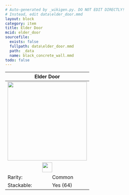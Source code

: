 ```yaml
---
# Auto-generated by _wikigen.py. DO NOT EDIT DIRECTLY!
# Instead, edit data\elder_door.mmd
layout: block
category: item
title: Elder Door
mcid: elder_door
sourcefile:
  exists: false
  fullpath: data\elder_door.mmd
  path: _data
  name: black_concrete_wall.mmd
todo: false
---
```


<table class="block-info"><thead><tr>
<th colspan=2>Elder Door</th>
</tr></thead><tbody>
<tr><td colspan=2 class="cell-image-big" style="text-align:center"><img onerror="this.src={{ "/img/missing_lg.png" | relative_url | jsonify | escape }}" src="/allotment/img/inventory_textures/allotment/elder_door.png" width="256" height="256" alt="" class="preview-icon item-icon"></td></tr>
<tr><td colspan=2 class="cell-image-small" style="text-align:center"><img onerror="this.src={{ "/img/missing.png" | relative_url | jsonify | escape }}" src="/allotment/img/inventory_textures/allotment/elder_door.png" width="32" height="32" alt="" class="inventory-icon"></td></tr>
<tr><td>Rarity:</td><td><span class="rarity-common">Common</span></td></tr>
<tr><td>Stackable:</td><td>Yes (64)</td></tr>
</tbody></table>

